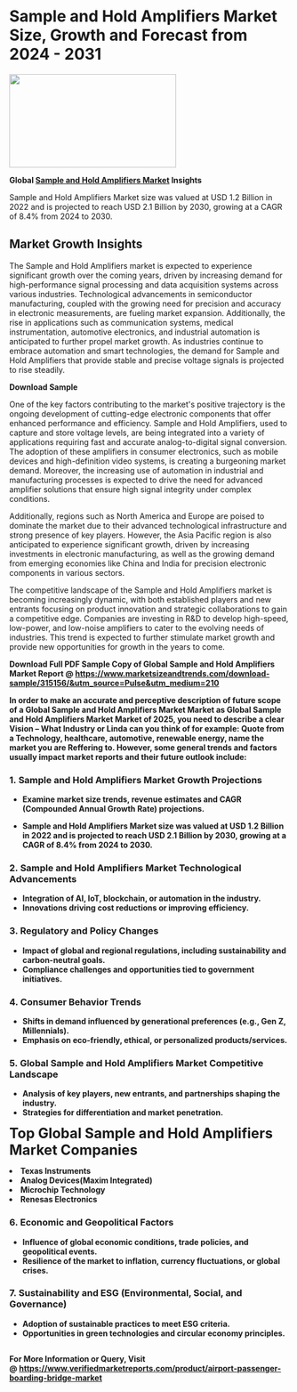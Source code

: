 <H1>Sample and Hold Amplifiers Market Size, Growth and Forecast from 2024 - 2031</H1><img class="aligncenter size-medium wp-image-584254" src="https://thirdeyenews.in/wp-content/uploads/2024/09/Global-Market-Research-300x168.jpeg" alt="" width="300" height="168" /><p><strong>Global&nbsp;<a href="https://www.marketsizeandtrends.com/download-sample/315156/&amp;utm_source=Pulse&amp;utm_medium=210">Sample and Hold Amplifiers Market</a> Insights</strong></p><p>Sample and Hold Amplifiers Market size was valued at USD 1.2 Billion in 2022 and is projected to reach USD 2.1 Billion by 2030, growing at a CAGR of 8.4% from 2024 to 2030.</p><p><h2>Market Growth Insights</h2> <p>The Sample and Hold Amplifiers market is expected to experience significant growth over the coming years, driven by increasing demand for high-performance signal processing and data acquisition systems across various industries. Technological advancements in semiconductor manufacturing, coupled with the growing need for precision and accuracy in electronic measurements, are fueling market expansion. Additionally, the rise in applications such as communication systems, medical instrumentation, automotive electronics, and industrial automation is anticipated to further propel market growth. As industries continue to embrace automation and smart technologies, the demand for Sample and Hold Amplifiers that provide stable and precise voltage signals is projected to rise steadily.</p> <p><strong>Download Sample</strong></p> <p>One of the key factors contributing to the market's positive trajectory is the ongoing development of cutting-edge electronic components that offer enhanced performance and efficiency. Sample and Hold Amplifiers, used to capture and store voltage levels, are being integrated into a variety of applications requiring fast and accurate analog-to-digital signal conversion. The adoption of these amplifiers in consumer electronics, such as mobile devices and high-definition video systems, is creating a burgeoning market demand. Moreover, the increasing use of automation in industrial and manufacturing processes is expected to drive the need for advanced amplifier solutions that ensure high signal integrity under complex conditions.</p> <p>Additionally, regions such as North America and Europe are poised to dominate the market due to their advanced technological infrastructure and strong presence of key players. However, the Asia Pacific region is also anticipated to experience significant growth, driven by increasing investments in electronic manufacturing, as well as the growing demand from emerging economies like China and India for precision electronic components in various sectors.</p> <p>The competitive landscape of the Sample and Hold Amplifiers market is becoming increasingly dynamic, with both established players and new entrants focusing on product innovation and strategic collaborations to gain a competitive edge. Companies are investing in R&D to develop high-speed, low-power, and low-noise amplifiers to cater to the evolving needs of industries. This trend is expected to further stimulate market growth and provide new opportunities for growth in the years to come.</p> <p><strong></p><p><span class=""><strong>Download Full PDF Sample Copy of Global Sample and Hold Amplifiers Market Report</strong> @ <a href="https://www.marketsizeandtrends.com/download-sample/315156/&amp;utm_source=Pulse&amp;utm_medium=210" target="_blank">https://www.marketsizeandtrends.com/download-sample/315156/&amp;utm_source=Pulse&amp;utm_medium=210</a></span></p><p>In order to make an accurate and perceptive description of future scope of a Global&nbsp;Sample and Hold Amplifiers Market Market as Global&nbsp;Sample and Hold Amplifiers Market Market of 2025, you need to describe a clear Vision &ndash; What Industry or Linda can you think of for example: Quote from a Technology, healthcare, automotive, renewable energy, name the market you are Reffering to. However, some general trends and factors usually impact market reports and their future outlook include:</p><h3>1.&nbsp;<strong>Sample and Hold Amplifiers Market Growth Projections</strong></h3><ul><li>Examine market size trends, revenue estimates and CAGR (Compounded Annual Growth Rate) projections.</li><li><p>Sample and Hold Amplifiers Market size was valued at USD 1.2 Billion in 2022 and is projected to reach USD 2.1 Billion by 2030, growing at a CAGR of 8.4% from 2024 to 2030.</p></li></ul><h3>2.&nbsp;<strong>Sample and Hold Amplifiers Market Technological Advancements</strong></h3><ul><li>Integration of AI, IoT, blockchain, or automation in the industry.</li><li>Innovations driving cost reductions or improving efficiency.</li></ul><h3>3.&nbsp;<strong>Regulatory and Policy Changes</strong></h3><ul><li>Impact of global and regional regulations, including sustainability and carbon-neutral goals.</li><li>Compliance challenges and opportunities tied to government initiatives.</li></ul><h3>4.&nbsp;<strong>Consumer Behavior Trends</strong></h3><ul><li>Shifts in demand influenced by generational preferences (e.g., Gen Z, Millennials).</li><li>Emphasis on eco-friendly, ethical, or personalized products/services.</li></ul><h3>5.&nbsp;<strong>Global Sample and Hold Amplifiers Market Competitive Landscape</strong></h3><ul><li>Analysis of key players, new entrants, and partnerships shaping the industry.</li><li>Strategies for differentiation and market penetration.</li></ul><p data-pm-slice="1 1 []"><span style="color: inherit; font-family: inherit; font-size: 25px;">Top Global Sample and Hold Amplifiers Market Companies</span></p><div class="" data-test-id=""><p><li>Texas Instruments</li><li> Analog Devices(Maxim Integrated)</li><li> Microchip Technology</li><li> Renesas Electronics</li></p></div><h3>6.&nbsp;<strong>Economic and Geopolitical Factors</strong></h3><ul><li>Influence of global economic conditions, trade policies, and geopolitical events.</li><li>Resilience of the market to inflation, currency fluctuations, or global crises.</li></ul><h3>7.&nbsp;<strong>Sustainability and ESG (Environmental, Social, and Governance)</strong></h3><ul><li>Adoption of sustainable practices to meet ESG criteria.</li><li>Opportunities in green technologies and circular economy principles.</li></ul><h2><strong style="font-size: 14px;">For More Information or Query, Visit @&nbsp;</strong><a style="background-color: #ffffff; font-size: 14px;" href="https://www.marketsizeandtrends.com/report/sample-and-hold-amplifiers-market/" target="_blank">https://www.verifiedmarketreports.com/product/airport-passenger-boarding-bridge-market</a></h2>
